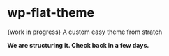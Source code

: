 # wp-flat-theme



{work in progress} A custom easy theme from stratch

**We are structuring it. Check back in a few days.**
